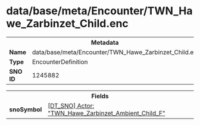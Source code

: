 <h1>data/base/meta/Encounter/TWN_Hawe_Zarbinzet_Child.enc</h1><table><tr><th colspan="100%">Metadata</th></tr><tr><td><b>Name</b></td><td>data/base/meta/Encounter/TWN_Hawe_Zarbinzet_Child.enc</td></tr><tr><td><b>Type</b></td><td>EncounterDefinition</td></tr><tr><td><b>SNO ID</b></td><td>1245882</td></tr></table>

<table><tr><th colspan="100%">Fields</th></tr><tr><td><b>snoSymbol</b></td><td><a href="..\Actor\TWN_Hawe_Zarbinzet_Ambient_Child_F.acr">[DT_SNO] Actor: "TWN_Hawe_Zarbinzet_Ambient_Child_F"</a></td></tr></table>

